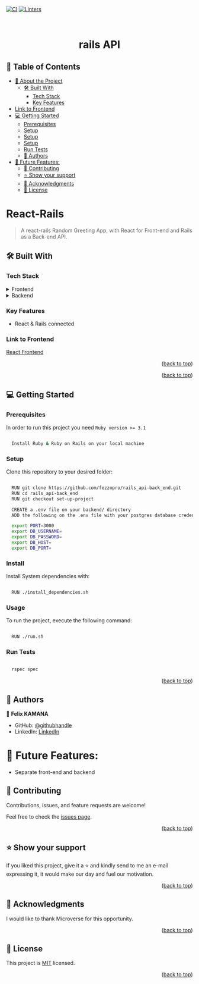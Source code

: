[![CI](https://github.com/fezzopro/rails_api-react_front_end/actions/workflows/ci.yml/badge.svg)](https://github.com/fezzopro/rails_api-react_front_end/actions/workflows/ci.yml) [![Linters](https://github.com/fezzopro/rails_api-react_front_end/actions/workflows/linters.yml/badge.svg?branch=set-up-project)](https://github.com/fezzopro/rails_api-react_front_end/actions/workflows/linters.yml)

<a name="readme-top"></a>

<div align="center">

  <br/>
  <h1>rails API </h1>

</div>

## 📗 Table of Contents

- [📖 About the Project](#about-project)
  - [🛠 Built With ](#-built-with-)
    - [Tech Stack ](#tech-stack-)
    - [Key Features ](#key-features-)
- [Link to Frontend](#link-to-frontend)
- [💻 Getting Started ](#-getting-started-)
  - [Prerequisites](#prerequisites)
  - [Setup](#setup)
  - [Setup](#install)
  - [Setup](#usage)
  - [Run Tests](#run-tests)
  - [👥 Authors ](#-authors-)
- [🔭 Future Features:](#-future-features)
  - [🤝 Contributing ](#-contributing-)
  - [⭐️ Show your support ](#️-show-your-support-)
  - [🙏 Acknowledgments ](#-acknowledgments-)
  - [📝 License ](#-license-)

<!-- PROJECT DESCRIPTION -->

# React-Rails <a name="about-project"></a>

> A react-rails Random Greeting App, with React for Front-end and Rails as a Back-end API. 

## 🛠 Built With <a name="built-with"></a>

### Tech Stack <a name="tech-stack"></a>

<details>
  <summary>Frontend</summary>
  <ul>
    <li><a href="https://reactjs.org/">React</a></li>
  </ul>
</details>
<details>
  <summary>Backend</summary>
  <ul>
    <li><a href="https://rubyonrails.org/">Ruby on Rails</a></li>
  </ul>
</details>

<!-- Features -->

### Key Features <a name="key-features"></a>

- React & Rails connected

### Link to Frontend
[React Frontend](https://github.com/fezzopro/rails_api-react_front_end/tree/set-up-project)
<p align="right">(<a href="#readme-top">back to top</a>)</p>


<p align="right">(<a href="#readme-top">back to top</a>)</p>

<!-- GETTING STARTED -->

## 💻 Getting Started <a name="getting-started"></a>

### Prerequisites

In order to run this project you need `Ruby version >= 3.1`

```sh

  Install Ruby & Ruby on Rails on your local machine

```

### Setup

Clone this repository to your desired folder:

```sh

  RUN git clone https://github.com/fezzopro/rails_api-back_end.git
  RUN cd rails_api-back_end
  RUN git checkout set-up-project

  CREATE a .env file on your backend/ directory
  ADD the following on the .env file with your postgres database credentials

  export PORT=3000
  export DB_USERNAME=
  export DB_PASSWORD=
  export DB_HOST=
  export DB_PORT=

```

### Install

Install System dependencies with:

```sh

  RUN ./install_dependencies.sh

```

### Usage

To run the project, execute the following command:

```sh

  RUN ./run.sh

```

### Run Tests

```sh

  rspec spec

```

<p align="right">(<a href="#readme-top">back to top</a>)</p>

<!-- AUTHORS -->

## 👥 Authors <a name="authors"></a>

👤 **Felix KAMANA**

- GitHub: [@githubhandle](https://github.com/fezzopro)
- LinkedIn: [LinkedIn](https://www.linkedin.com/in/kamana-felix/)

# 🔭 Future Features:

- Separate front-end and backend

## 🤝 Contributing <a name="contributing"></a>

Contributions, issues, and feature requests are welcome!

Feel free to check the [issues page](https://github.com/fezzopro/rails_api-back_end/issues).

<p align="right">(<a href="#readme-top">back to top</a>)</p>

<!-- SUPPORT -->

## ⭐️ Show your support <a name="support"></a>

If you liked this project, give it a ⭐️ and kindly send to me an e-mail expressing it, it would make our day and fuel our motivation.

<p align="right">(<a href="#readme-top">back to top</a>)</p>

<!-- ACKNOWLEDGEMENTS -->

## 🙏 Acknowledgments <a name="acknowledgements"></a>

I would like to thank Microverse for this opportunity.

<p align="right">(<a href="#readme-top">back to top</a>)</p>

<!-- LICENSE -->

## 📝 License <a name="license"></a>

This project is [MIT](./LICENSE) licensed.

<p align="right">(<a href="#readme-top">back to top</a>)</p>